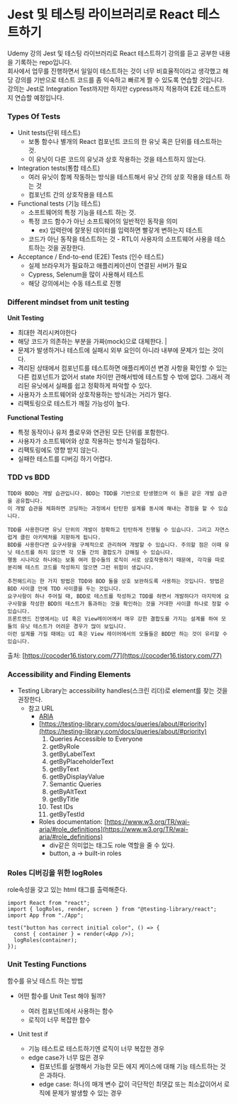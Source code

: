 # Jest 및 테스팅 라이브러리로 React 테스트하기

Udemy 강의 Jest 및 테스팅 라이브러리로 React 테스트하기 강의를 듣고 공부한 내용을 기록하는 repo입니다.  
회사에서 업무를 진행하면서 일일이 테스트하는 것이 너무 비효율적이라고 생각했고 해당 강의를 기반으로 테스트 코드를 좀 익숙하고 빠르게 짤 수 있도록 연습할 것입니다.  
강의는 Jest로 Integration Test까지만 하지만 cypress까지 적용하여 E2E 테스트까지 연습할 예정입니다.

### Types Of Tests

- Unit tests(단위 테스트)
  - 보통 함수나 별개의 React 컴포넌트 코드의 한 유닛 혹은 단위를 테스트하는 것.
  - 이 유닛이 다른 코드의 유닛과 상호 작용하는 것을 테스트하지 않는다.
- Integration tests(통합 테스트)
  - 여러 유닛이 함께 작동하는 방식을 테스트해서 유닛 간의 상호 작용을 테스트 하는 것
  - 컴포넌트 간의 상호작용을 테스트
- Functional tests (기능 테스트)
  - 소프트웨어의 특정 기능을 테스트 하는 것.
  - 특정 코드 함수가 아닌 소프트웨어의 일반적인 동작을 의미
    - ex) 입력란에 잘못된 데이터를 입력하면 빨갛게 변하는지 테스트
  - 코드가 아닌 동작을 테스트하는 것 - RTL이 사용자의 소프트웨어 사용을 테스트하는 것을 권장한다.
- Acceptance / End-to-end (E2E) Tests (인수 테스트)
  - 실제 브라우저가 필요하고 애플리케이션이 연결된 서버가 필요
  - Cypress, Selenum을 많이 사용해서 테스트
  - 해당 강의에서는 수동 테스트로 진행

### Different mindset from unit testing

**Unit Testing**
* 최대한 격리시켜야한다
* 해당 코드가 의존하는 부분을 가짜(mock)으로 대체한다. |
* 문제가 발생하거나 테스트에 실패시 외부 요인이 아니라 내부에 문제가 있는 것이다.
* 격리된 상태에서 컴포넌트를 테스트하면 애플리케이션 변경 사항을 확인할 수 있는 다른 컴포넌트가 없어서 state 차이만 관해서밖에 테스트할 수 밖에 없다. 그래서 격리된 유닛에서 실패를 쉽고 정확하게 파악할 수 있다.
* 사용자가 소프트웨어와 상호작용하는 방식과는 거리가 멀다.
* 리팩토링으로 테스트가 깨질 가능성이 높다.

**Functional Testing**
* 특정 동작이나 유저 플로우와 연관된 모든 단위를 포함한다.
* 사용자가 소프트웨어와 상호 작용하는 방식과 밀접하다.
* 리팩토링에도 영향 받지 않는다.
* 실패한 테스트를 디버깅 하기 어렵다. 

### TDD vs BDD

```
TDD와 BDD는 개발 습관입니다. BDD는 TDD를 기반으로 탄생했으며 이 둘은 같은 개발 습관을 공유합니다. 
이 개발 습관을 체화하면 코딩하는 과정에서 탄탄한 설계를 동시에 해내는 경험을 할 수 있습니다.

TDD를 사용한다면 유닛 단위의 개발이 정확하고 탄탄하게 진행될 수 있습니다. 그리고 자연스럽게 클린 아키텍처를 지향하게 됩니다.
BDD를 사용한다면 요구사항을 구체적으로 관리하며 개발할 수 있습니다. 주의할 점은 이때 유닛 테스트를 하지 않으면 각 모듈 간의 결합도가 강해질 수 있습니다. 
행동 시나리오 하나에는 보통 여러 함수들의 로직이 서로 상호작용하기 때문에, 각각을 따로 분리해 테스트 코드를 작성하지 않으면 그런 위험이 생깁니다.

추천해드리는 한 가지 방법은 TDD와 BDD 둘을 상호 보완하도록 사용하는 것입니다. 방법은 BDD 사이클 안에 TDD 사이클을 두는 것입니다. 
요구사항이 하나 주어질 때, BDD로 테스트를 작성하고 TDD를 하면서 개발하다가 마지막에 요구사항을 작성한 BDD의 테스트가 통과하는 것을 확인하는 것을 거대한 사이클 하나로 정할 수 있습니다.
프론트엔드 진영에서는 UI 혹은 View레이어에서 매우 강한 결합도를 가지는 설계를 하여 모듈의 유닛 테스트가 어려운 경우가 많이 보입니다. 
이런 설계를 가질 때에는 UI 혹은 View 레이어에서의 모듈들은 BDD만 하는 것이 유리할 수 있습니다.
```

출처: [https://cocoder16.tistory.com/77](https://cocoder16.tistory.com/77)

### Accessibility and Finding Elements

- Testing Library는 accessibility handles(스크린 리더)로 element를 찾는 것을 권장한다.
  - 참고 URL
    - [ARIA](https://developer.mozilla.org/en-US/docs/Web/Accessibility/ARIA)
    - [https://testing-library.com/docs/queries/about/#priority](https://testing-library.com/docs/queries/about/#priority)
      1. Queries Accessible to Everyone
        1. getByRole
        2. getByLabelText
        3. getByPlaceholderText
        4. getByText
        5. getByDisplayValue
      2. Semantic Queries
        1. getByAltText
        2. getByTitle
      3. Test IDs
        1. getByTestId
    - Roles documentation: [https://www.w3.org/TR/wai-aria/#role_definitions](https://www.w3.org/TR/wai-aria/#role_definitions)
      - div같은 의미없는 태그도 role 역할을 줄 수 있다.
      - button, a → built-in roles

### Roles 디버깅을 위한 logRoles

role속성을 갖고 있는 html 태그를 출력해준다.

```tsx
import React from "react";
import { logRoles, render, screen } from "@testing-library/react";
import App from "./App";

test("button has correct initial color", () => {
  const { container } = render(<App />);
  logRoles(container);
});
```

### Unit Testing Functions
함수를 유닛 테스트 하는 방법

* 어떤 함수를 Unit Test 해야 될까?
  * 여러 컴포넌트에서 사용하는 함수
  * 로직이 너무 복잡한 함수

* Unit test if
  * 기능 테스트로 테스트하기엔 로직이 너무 복잡한 경우
  * edge case가 너무 많은 경우
    * 컴포넌트를 실행해서 가능한 모든 에지 케이스에 대해 기능 테스트하는 것은 과하다.
    * edge case: 하나의 매개 변수 값이 극단적인 최댓값 또는 최소값이어서 로직에 문제가 발생할 수 있는 경우